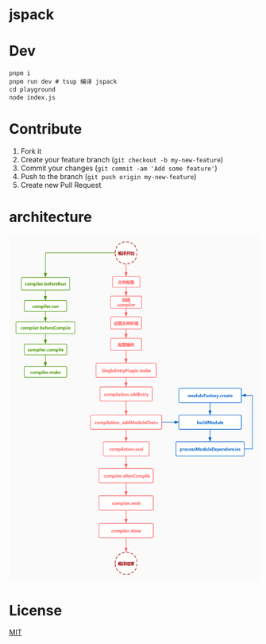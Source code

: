 # jspack

# Dev

```shell
pnpm i
pnpm run dev # tsup 编译 jspack
cd playground
node index.js
```

# Contribute

1. Fork it
2. Create your feature branch (`git checkout -b my-new-feature`)
3. Commit your changes (`git commit -am 'Add some feature'`)
4. Push to the branch (`git push origin my-new-feature`)
5. Create new Pull Request

# architecture

<img src="./workflow.webp" />

# License

[MIT](./LICENSE)
